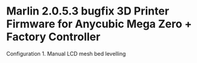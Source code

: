 # Marlin 2.0.5.3 bugfix 3D Printer Firmware for Anycubic Mega Zero + Factory Controller

  Configuration
    1.  Manual LCD mesh bed levelling
    
